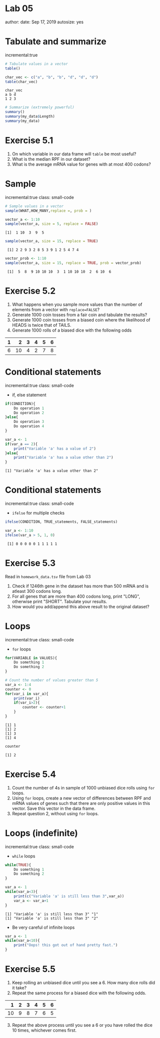 Lab 05
========================================================
author: 
date: Sep 17, 2019
autosize: yes
<style>
.small-code pre code {
  font-size: 1em;
}
</style>

Tabulate and summarize
========================================================
incremental:true

```r
# Tabulate values in a vector
table()
```


```r
char_vec <- c("a", "b", "b", "d", "d", "d")
table(char_vec)
```

```
char_vec
a b d 
1 2 3 
```


```r
# Summarize (extremely powerful)
summary()
summary(my_data$Length)
summary(my_data)
```

Exercise 5.1
========================================================
1. On which variable in our data frame will `table` be most useful?
2. What is the median RPF in our dataset?
3. What is the average mRNA value for genes with at most 400 codons?

Sample
========================================================
incremental:true
class: small-code

```r
# Sample values in a vector
sample(WHAT,HOW_MANY,replace =, prob = )
```

```r
vector_a <- 1:10
sample(vector_a, size = 5, replace = FALSE)
```

```
[1]  1 10  3  9  5
```

```r
sample(vector_a, size = 15, replace = TRUE)
```

```
 [1] 2 2 9 3 2 8 5 3 9 1 2 5 4 7 4
```

```r
vector_prob <- 1:10
sample(vector_a, size = 15, replace = TRUE, prob = vector_prob)
```

```
 [1]  5  8  9 10 10 10  3  1 10 10 10  2  6 10  6
```

Exercise 5.2
========================================================
1. What happens when you sample more values than the number of elements from a vector with `replace=FALSE`?
2. Generate 1000 coin tosses from a fair coin and tabulate the results?
3. Generate 1000 coin tosses from a biased coin where the likelihood of HEADS is twice that of TAILS.
4. Generate 1000 rolls of a biased dice with the following odds

|  1|  2|  3|  4|  5|  6|
|--:|--:|--:|--:|--:|--:|
|  6| 10|  4|  2|  7|  8|

Conditional statements
========================================================
incremental:true
class: small-code
- if, else statement

```r
if(CONDITION){
    Do operation 1
    Do operation 2
}else{
    Do operation 3
    Do operation 4
}
```

```r
var_a <- 1
if(var_a == 2){
    print("Variable 'a' has a value of 2")
}else{
    print("Variable 'a' has a value other than 2")
}
```

```
[1] "Variable 'a' has a value other than 2"
```

Conditional statements
========================================================
incremental:true
class: small-code
- `ifelse` for multiple checks

```r
ifelse(CONDITION, TRUE_statements, FALSE_statements)
```

```r
var_a <- 1:10
ifelse(var_a > 5, 1, 0)
```

```
 [1] 0 0 0 0 0 1 1 1 1 1
```


Exercise 5.3
========================================================
Read in `homework_data.tsv` file from Lab 03 

1. Check if 1246th gene in the dataset has more than 500 mRNA and is atleast 300 codons long.
2. For all genes that are more than 400 codons long, print "LONG", otherwise print "SHORT". Tabulate your results.
3. How would you add/append this above result to the original dataset?

Loops
========================================================
incremental:true
class: small-code
- `for` loops

```r
for(VARIABLE in VALUES){
    Do something 1
    Do something 2
}
```

```r
# Count the number of values greater than 5
var_a <- 1:4
counter <- 0
for(var_i in var_a){
    print(var_i)
    if(var_i>2){
        counter <- counter+1
    }
}
```

```
[1] 1
[1] 2
[1] 3
[1] 4
```

```r
counter
```

```
[1] 2
```

Exercise 5.4
========================================================
1. Count the number of 4s in sample of 1000 unbiased dice rolls using `for` loops.
2. Using `for` loops, create a new vector of differences between RPF and mRNA values of genes such that there are only positive values in this vector. Save this vector in the data frame.
3. Repeat question 2, without using `for` loops.

Loops (indefinite)
========================================================
incremental:true
class: small-code
- `while` loops

```r
while(TRUE){
    Do something 1 
    Do something 2
}
```

```r
var_a <- 1
while(var_a<3){
    print(c("Variable 'a' is still less than 3",var_a))
    var_a <- var_a+1
}
```

```
[1] "Variable 'a' is still less than 3" "1"                                
[1] "Variable 'a' is still less than 3" "2"                                
```
- Be very careful of infinite loops

```r
var_a <- 1
while(var_a<10){
    print("Oops! this got out of hand pretty fast.")
}
```

Exercise 5.5
========================================================
1. Keep rolling an unbiased dice until you see a 6. How many dice rolls did it take?
2. Repeat the same process for a biased dice with the following odds.

|  1|  2|  3|  4|  5|  6|
|--:|--:|--:|--:|--:|--:|
| 10|  9|  8|  7|  6|  5|
3. Repeat the above process until you see a 6 or you have rolled the dice 10 times, whichever comes first.

